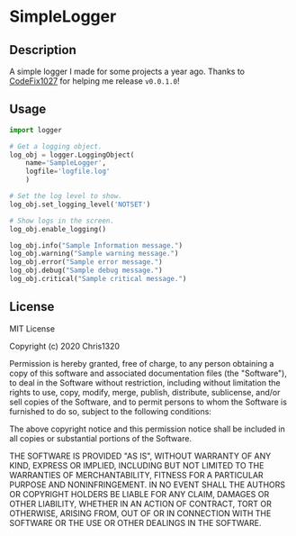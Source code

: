 # SimpleLogger

## Description

A simple logger I made for some projects a year ago.
Thanks to [CodeFix1027](https://github.com/CodeFix1027) for helping me release `v0.0.1.0`!

## Usage

```python
import logger

# Get a logging object.
log_obj = logger.LoggingObject(
    name='SampleLogger',
    logfile='logfile.log'
    )

# Set the log level to show.
log_obj.set_logging_level('NOTSET')

# Show logs in the screen.
log_obj.enable_logging()

log_obj.info("Sample Information message.")
log_obj.warning("Sample warning message.")
log_obj.error("Sample error message.")
log_obj.debug("Sample debug message.")
log_obj.critical("Sample critical message.")
```

## License

MIT License

Copyright (c) 2020 Chris1320

Permission is hereby granted, free of charge, to any person obtaining a copy
of this software and associated documentation files (the "Software"), to deal
in the Software without restriction, including without limitation the rights
to use, copy, modify, merge, publish, distribute, sublicense, and/or sell
copies of the Software, and to permit persons to whom the Software is
furnished to do so, subject to the following conditions:

The above copyright notice and this permission notice shall be included in all
copies or substantial portions of the Software.

THE SOFTWARE IS PROVIDED "AS IS", WITHOUT WARRANTY OF ANY KIND, EXPRESS OR
IMPLIED, INCLUDING BUT NOT LIMITED TO THE WARRANTIES OF MERCHANTABILITY,
FITNESS FOR A PARTICULAR PURPOSE AND NONINFRINGEMENT. IN NO EVENT SHALL THE
AUTHORS OR COPYRIGHT HOLDERS BE LIABLE FOR ANY CLAIM, DAMAGES OR OTHER
LIABILITY, WHETHER IN AN ACTION OF CONTRACT, TORT OR OTHERWISE, ARISING FROM,
OUT OF OR IN CONNECTION WITH THE SOFTWARE OR THE USE OR OTHER DEALINGS IN THE
SOFTWARE.
